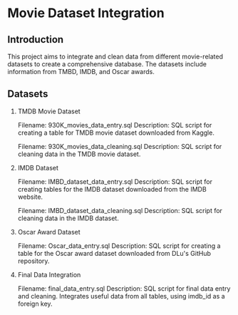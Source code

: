 # Movie Dataset Integration

## Introduction
This project aims to integrate and clean data from different movie-related datasets to create a comprehensive database. The datasets include information from TMBD, IMDB, and Oscar awards.

## Datasets
1. TMDB Movie Dataset

    Filename: 930K_movies_data_entry.sql
    Description: SQL script for creating a table for TMDB movie dataset downloaded from Kaggle.

    Filename: 930K_movies_data_cleaning.sql
    Description: SQL script for cleaning data in the TMDB movie dataset.

2. IMDB Dataset

    Filename: IMBD_dataset_data_entry.sql
    Description: SQL script for creating tables for the IMDB dataset downloaded from the IMDB website.

    Filename: IMBD_dataset_data_cleaning.sql
    Description: SQL script for cleaning data in the IMDB dataset.

3. Oscar Award Dataset

    Filename: Oscar_data_entry.sql
    Description: SQL script for creating a table for the Oscar award dataset downloaded from DLu's GitHub repository.

4. Final Data Integration

    Filename: final_data_entry.sql
    Description: SQL script for final data entry and cleaning. Integrates useful data from all tables, using imdb_id as a foreign key. 
